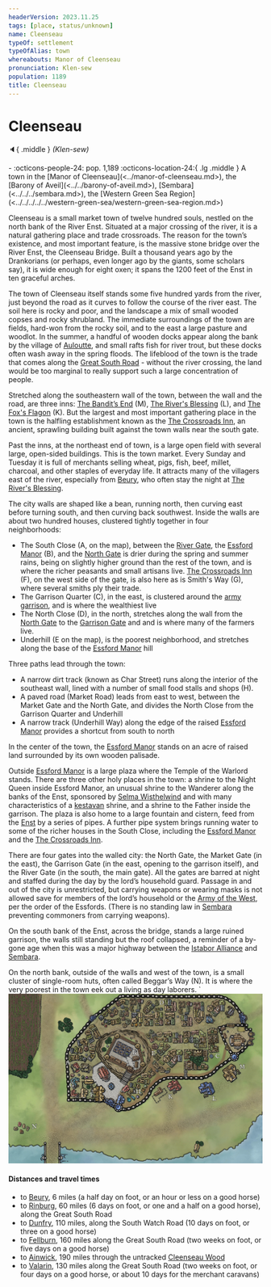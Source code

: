 ```yaml
---
headerVersion: 2023.11.25
tags: [place, status/unknown]
name: Cleenseau
typeOf: settlement
typeOfAlias: town
whereabouts: Manor of Cleenseau
pronunciation: Klen-sew
population: 1189
title: Cleenseau
---
```

# Cleenseau
:speaker:{ .middle } *(Klen-sew)*  
<div class="grid cards ext-narrow-margin ext-one-column" markdown>
-  
    :octicons-people-24: pop. 1,189  
    :octicons-location-24:{ .lg .middle } A town in the [Manor of Cleenseau](<../manor-of-cleenseau.md>), the [Barony of Aveil](<../../barony-of-aveil.md>), [Sembara](<../../../sembara.md>), the [Western Green Sea Region](<../../../../../western-green-sea/western-green-sea-region.md>)  
</div>


Cleenseau is a small market town of twelve hundred souls, nestled on the north bank of the River Enst. Situated at a major crossing of the river, it is a natural gathering place and trade crossroads. The reason for the town’s existence, and most important feature, is the massive stone bridge over the River Enst, the Cleenseau Bridge. Built a thousand years ago by the Drankorians (or perhaps, even longer ago by the giants, some scholars say), it is wide enough for eight oxen; it spans the 1200 feet of the Enst in ten graceful arches.

The town of Cleenseau itself stands some five hundred yards from the river, just beyond the road as it curves to follow the course of the river east. The soil here is rocky and poor, and the landscape a mix of small wooded copses and rocky shrubland. The immediate surroundings of the town are fields, hard-won from the rocky soil, and to the east a large pasture and woodlot. In the summer, a handful of wooden docks appear along the bank by the village of [Auloutte](<../auloutte.md>), and small rafts fish for river trout, but these docks often wash away in the spring floods. The lifeblood of the town is the trade that comes along the [Great South Road](<../../../../roads/great-south-road.md>) - without the river crossing, the land would be too marginal to really support such a large concentration of people.  

Stretched along the southeastern wall of the town, between the wall and the road, are three inns: [The Bandit’s End](<./the-bandits-end.md>) (M),  [The River's Blessing](<./the-river-s-blessing.md>) (L),  and [The Fox's Flagon](<./the-fox-s-flagon.md>) (K). But the largest and most important gathering place in the town is the halfling establishment known as the  [The Crossroads Inn](<./the-crossroads-inn.md>), an ancient, sprawling building built against the town walls near the south gate. 

Past the inns, at the northeast end of town, is a large open field with several large, open-sided buildings. This is the town market. Every Sunday and Tuesday it is full of merchants selling wheat, pigs, fish, beef, millet, charcoal, and other staples of everyday life. It attracts many of the villagers east of the river, especially from [Beury](<../beury.md>), who often stay the night at [The River's Blessing](<./the-river-s-blessing.md>).  

The city walls are shaped like a bean, running north, then curving east before turning south, and then curving back southwest. Inside the walls are about two hundred houses, clustered tightly together in four neighborhoods:

* The South Close (A, on the map), between the [River Gate](<./river-gate-of-cleenseau.md>), the [Essford Manor](<./essford-manor.md>) (B), and the [North Gate](<./north-gate-of-cleenseau.md>) is drier during the spring and summer rains, being on slightly higher ground than the rest of the town, and is where the richer peasants and small artisans live. [The Crossroads Inn](<./the-crossroads-inn.md>) (F), on the west side of the gate, is also here as is Smith's Way (G), where several smiths ply their trade.
* The Garrison Quarter (C), in the east, is clustered around the [army garrison](<../../../../../../groups/sembaran-army/army-garrison-of-cleenseau.md>), and is where the wealthiest live
* The North Close (D), in the north, stretches along the wall from the [North Gate](<./north-gate-of-cleenseau.md>) to the [Garrison Gate](<./garrison-gate-of-cleenseau.md>) and and is where many of the farmers live. 
* Underhill (E on the map), is the poorest neighborhood, and stretches along the base of the [Essford Manor](<./essford-manor.md>) hill

Three paths lead through the town:
* A narrow dirt track (known as Char Street) runs along the interior of the southeast wall, lined with a number of small food stalls and shops (H). 
* A paved road (Market Road) leads from east to west, between the Market Gate and the North Gate, and divides the North Close from the Garrison Quarter and Underhill
* A narrow track (Underhill Way) along the edge of the raised [Essford Manor](<./essford-manor.md>) provides a shortcut from south to north

In the center of the town, the [Essford Manor](<./essford-manor.md>) stands on an acre of raised land surrounded by its own wooden palisade.

Outside [Essford Manor](<./essford-manor.md>) is a large plaza where the Temple of the Warlord stands. There are three other holy places in the town: a shrine to the Night Queen inside Essford Manor, an unusual shrine to the Wanderer along the banks of the Enst, sponsored by [Selma Wisthelwind](<../../../../../../people/sembarans/selma-wisthelwind.md>) and with many characteristics of a [kestavan](<../../../../../../cosmology/religions/kestavo/kestavo.md>) shrine, and a shrine to the Father inside the garrison. The plaza is also home to a large fountain and cistern, feed from the [Enst](<../../../../rivers/wistel-enst-watershed/enst.md>) by a series of pipes. A further pipe system brings running water to some of the richer houses in the South Close, including the [Essford Manor](<./essford-manor.md>) and the [The Crossroads Inn](<./the-crossroads-inn.md>). 

There are four gates into the walled city: the North Gate, the Market Gate (in the east), the Garrison Gate (in the east, opening to the garrison  itself), and the River Gate (in the south, the main gate). All the gates are barred at night and staffed during the day by the lord’s household guard. Passage in and out of the city is unrestricted, but carrying weapons or wearing masks is not allowed save for members of the lord’s household or the [Army of the West](<../../../../../../groups/sembaran-army/army-of-the-west.md>), per the order of the Essfords. (There is no standing law in [Sembara](<../../../sembara.md>) preventing commoners from carrying weapons).

On the south bank of the Enst, across the bridge, stands a large ruined garrison, the walls still standing but the roof collapsed, a reminder of a by-gone age when this was a major highway between the [Istabor Alliance](<../../../../../../history/istabor-alliance.md>) and [Sembara](<../../../sembara.md>). 

On the north bank, outside of the walls and west of the town, is a small cluster of single-room huts, often called Beggar’s Way (N). It is where the very poorest in the town eek out a living as day laborers.
`
![Cleenseau Town Map](../../../../../../assets/cleenseau-town-map.jpg)



#### Distances and travel times
* to [Beury](<../beury.md>), 6 miles (a half day on foot, or an hour or less on a good horse)
* to [Rinburg](<../../rinburg.md>), 60 miles (6 days on foot, or one and a half on a good horse), along the Great South Road
* to [Dunfry](<../../../western-marches/dunfry.md>), 110 miles, along the South Watch Road (10 days on foot, or three on a good horse)
* to [Fellburn](<../../../heartlands/fellburn.md>), 160 miles along the Great South Road (two weeks on foot, or five days on a good horse)
* to [Ainwick](<../../../barony-of-ainwick/ainwick.md>), 190 miles through the untracked [Cleenseau Wood](<../cleenseau-wood.md>)
* to [Valarin](<../../../../duchy-of-maseau/valarin.md>), 130 miles along the Great South Road (two weeks on foot, or four days on a good horse, or about 10 days for the merchant caravans)